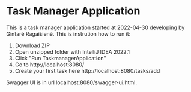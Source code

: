 # Task Manager Application
This is a task manager application started at 2022-04-30 developing by Gintarė Ragaišienė.
This is instrution how to run it:
1. Download ZIP
2. Open unzipped folder with IntelliJ IDEA 2022.1
3. Click "Run TaskmanagerApplication"
4. Go to http://localhost:8080/
5. Create your first task here http://localhost:8080/tasks/add

Swagger UI is in url localhost:8080/swagger-ui.html.
